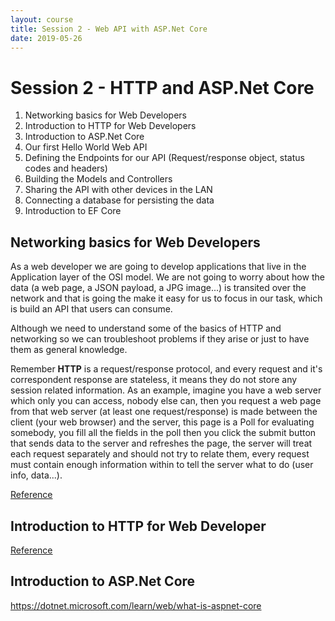 ```yaml
---
layout: course
title: Session 2 - Web API with ASP.Net Core
date: 2019-05-26
---
```


# Session 2 - HTTP and ASP.Net Core

1. Networking basics for Web Developers
1. Introduction to HTTP for Web Developers
1. Introduction to ASP.Net Core
1. Our first Hello World Web API
1. Defining the Endpoints for our API (Request/response object, status codes and headers)
1. Building the Models and Controllers
1. Sharing the API with other devices in the LAN
1. Connecting a database for persisting the data
1. Introduction to EF Core

## Networking basics for Web Developers

As a web developer we are going to develop applications that live in the Application layer of the OSI model.
We are not going to worry about how the data (a web page, a JSON payload, a JPG image...) is transited over the network and that is going the make it easy for us to focus in our task, which is build an API that users can consume.

Although we need to understand some of the basics of HTTP and networking so we can troubleshoot problems if they arise or just to have them as general knowledge.

Remember **HTTP** is a request/response protocol, and every request and it's correspondent response are stateless, it means they do not store any session related information.
As an example, imagine you have a web server which only you can access, nobody else can, then you request a web page from that web server (at least one request/response) is made between the client (your web browser) and the server, this page is a Poll for evaluating somebody, you fill all the fields in the poll then you click the submit button that sends data to the server and refreshes the page, the server will treat each request separately and should not try to relate them, every request must contain enough information within to tell the server what to do (user info, data...).



[Reference](https://microchipdeveloper.com/tcpip:tcp-ip-five-layer-model)

## Introduction to HTTP for Web Developer




[Reference](https://developer.mozilla.org/en-US/docs/Web/HTTP)

## Introduction to ASP.Net Core
https://dotnet.microsoft.com/learn/web/what-is-aspnet-core
